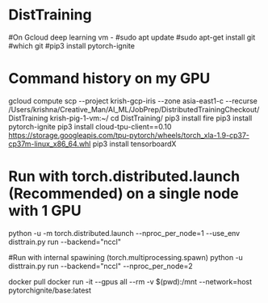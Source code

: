 # DistTraining
#On Gcloud deep learning vm -
#sudo apt update
#sudo apt-get install git
#which git
#pip3 install pytorch-ignite



Command history on my GPU
==========================
gcloud compute scp --project krish-gcp-iris --zone asia-east1-c --recurse /Users/krishna/Creative_Man/AI_ML/JobPrep/DistributedTrainingCheckout/DistTraining krish-pig-1-vm:~/
cd DistTraining/
pip3 install fire
pip3 install pytorch-ignite
pip3 install cloud-tpu-client==0.10 https://storage.googleapis.com/tpu-pytorch/wheels/torch_xla-1.9-cp37-cp37m-linux_x86_64.whl
pip3 install tensorboardX
# Run with torch.distributed.launch (Recommended) on a single node with 1 GPU
python -u -m torch.distributed.launch --nproc_per_node=1 --use_env disttrain.py run --backend="nccl"

#Run with internal spawining (torch.multiprocessing.spawn)
python -u disttrain.py run --backend="nccl" --nproc_per_node=2



docker pull 
docker run -it --gpus all --rm -v $(pwd):/mnt --network=host pytorchignite/base:latest
